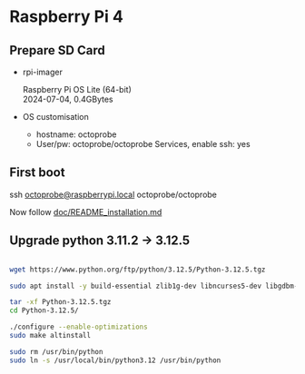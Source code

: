 # Raspberry Pi 4

## Prepare SD Card

* rpi-imager

  Raspberry Pi OS Lite (64-bit)  
  2024-07-04, 0.4GBytes

* OS customisation
  * hostname: octoprobe
  * User/pw: octoprobe/octoprobe
  Services, enable ssh: yes

## First boot

ssh octoprobe@raspberrypi.local octoprobe/octoprobe


Now follow [doc/README_installation.md](doc/README_installation.md)

## Upgrade python 3.11.2 -> 3.12.5

```bash

wget https://www.python.org/ftp/python/3.12.5/Python-3.12.5.tgz

sudo apt install -y build-essential zlib1g-dev libncurses5-dev libgdbm-dev libnss3-dev libssl-dev libreadline-dev libffi-dev  libsqlite3-dev

tar -xf Python-3.12.5.tgz 
cd Python-3.12.5/

./configure --enable-optimizations
sudo make altinstall

sudo rm /usr/bin/python
sudo ln -s /usr/local/bin/python3.12 /usr/bin/python
```